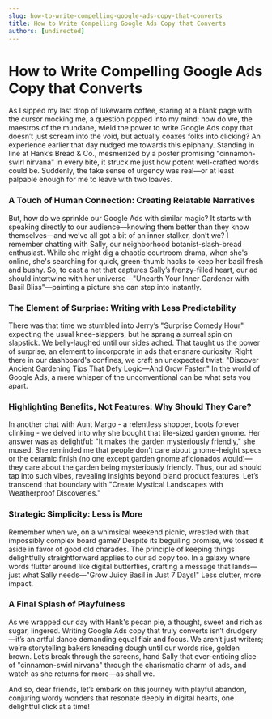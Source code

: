 ```yaml
---
slug: how-to-write-compelling-google-ads-copy-that-converts
title: How to Write Compelling Google Ads Copy that Converts
authors: [undirected]
---
```


# How to Write Compelling Google Ads Copy that Converts

As I sipped my last drop of lukewarm coffee, staring at a blank page with the cursor mocking me, a question popped into my mind: how do we, the maestros of the mundane, wield the power to write Google Ads copy that doesn’t just scream into the void, but actually coaxes folks into clicking? An experience earlier that day nudged me towards this epiphany. Standing in line at Hank’s Bread & Co., mesmerized by a poster promising "cinnamon-swirl nirvana" in every bite, it struck me just how potent well-crafted words could be. Suddenly, the fake sense of urgency was real—or at least palpable enough for me to leave with two loaves.

### A Touch of Human Connection: Creating Relatable Narratives

But, how do we sprinkle our Google Ads with similar magic? It starts with speaking directly to our audience—knowing them better than they know themselves—and we’ve all got a bit of an inner stalker, don’t we? I remember chatting with Sally, our neighborhood botanist-slash-bread enthusiast. While she might dig a chaotic courtroom drama, when she's online, she's searching for quick, green-thumb hacks to keep her basil fresh and bushy. So, to cast a net that captures Sally’s frenzy-filled heart, our ad should intertwine with her universe—"Unearth Your Inner Gardener with Basil Bliss"—painting a picture she can step into instantly.

### The Element of Surprise: Writing with Less Predictability

There was that time we stumbled into Jerry’s "Surprise Comedy Hour" expecting the usual knee-slappers, but he sprang a surreal spin on slapstick. We belly-laughed until our sides ached. That taught us the power of surprise, an element to incorporate in ads that ensnare curiosity. Right there in our dashboard's confines, we craft an unexpected twist: "Discover Ancient Gardening Tips That Defy Logic—And Grow Faster." In the world of Google Ads, a mere whisper of the unconventional can be what sets you apart.

### Highlighting Benefits, Not Features: Why Should They Care?

In another chat with Aunt Margo - a relentless shopper, boots forever clinking - we delved into why she bought that life-sized garden gnome. Her answer was as delightful: "It makes the garden mysteriously friendly," she mused. She reminded me that people don't care about gnome-height specs or the ceramic finish (no one except garden gnome aficionados would)—they care about the garden being mysteriously friendly. Thus, our ad should tap into such vibes, revealing insights beyond bland product features. Let’s transcend that boundary with "Create Mystical Landscapes with Weatherproof Discoveries."

### Strategic Simplicity: Less is More

Remember when we, on a whimsical weekend picnic, wrestled with that impossibly complex board game? Despite its beguiling promise, we tossed it aside in favor of good old charades. The principle of keeping things delightfully straightforward applies to our ad copy too. In a galaxy where words flutter around like digital butterflies, crafting a message that lands—just what Sally needs—"Grow Juicy Basil in Just 7 Days!" Less clutter, more impact.

### A Final Splash of Playfulness

As we wrapped our day with Hank's pecan pie, a thought, sweet and rich as sugar, lingered. Writing Google Ads copy that truly converts isn’t drudgery—it’s an artful dance demanding equal flair and focus. We aren’t just writers; we’re storytelling bakers kneading dough until our words rise, golden brown. Let’s break through the screens, hand Sally that ever-enticing slice of "cinnamon-swirl nirvana" through the charismatic charm of ads, and watch as she returns for more—as shall we.

And so, dear friends, let’s embark on this journey with playful abandon, conjuring wordy wonders that resonate deeply in digital hearts, one delightful click at a time!